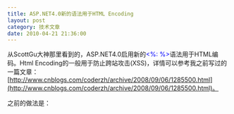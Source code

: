 ```yaml
---
title: ASP.NET4.0新的语法用于HTML Encoding
layout: post
category: 技术文章
date: 2010-04-21 21:36:00
---
```


从ScottGu大神那里看到的，ASP.NET4.0启用新的<span style="color: #0000ff;">&lt;%: %&gt;</span>语法用于HTML编码。Html Encoding的一般用于防止跨站攻击(XSS)，详情可以参考我之前写过的一篇文章：[http://www.cnblogs.com/coderzh/archive/2008/09/06/1285500.html](http://www.cnblogs.com/coderzh/archive/2008/09/06/1285500.html)。

之前的做法是：
  <div class="cnblogs_code"><div><!--

Code highlighting produced by Actipro CodeHighlighter (freeware)
http://www.CodeHighlighter.com/

--><span style="color: #000000; background-color: yellow;">&lt;%=</span><span style="color: #000000;">&nbsp;Server.HtmlEncode(value)&nbsp;</span><span style="color: #000000; background-color: yellow;">%&gt;</span></div></div>  

如果value已经被Html Encode过一次的话，再调用Server.HtmlEncode会得到非预期的值。

新的&lt;%: %&gt;语法解决了这个问题，使用起来也非常的简单。
  <div class="cnblogs_code"><div><!--

Code highlighting produced by Actipro CodeHighlighter (freeware)
http://www.CodeHighlighter.com/

--><span style="color: #000000; background-color: yellow;">&lt;%</span><span style="color: #000000; background-color: yellow;">:</span><span style="color: #000000;">&nbsp;value&nbsp;</span><span style="color: #000000; background-color: yellow;">%&gt;</span></div></div>
